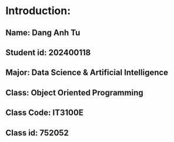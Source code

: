 # Introduction:
## Name: Dang Anh Tu
## Student id: 202400118
## Major: Data Science & Artificial Intelligence
## Class: Object Oriented Programming
## Class Code: IT3100E
## Class id: 752052
